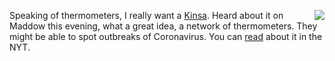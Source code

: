 <img src="http://scripting.com/images/2020/03/18/kinsaThermometer.png" border="0" align="right">Speaking of thermometers, I really want a <a href="https://www.kinsahealth.co/products/">Kinsa</a>. Heard about it on Maddow this evening, what a great idea, a network of thermometers. They might be able to spot outbreaks of Coronavirus. You can <a href="https://www.nytimes.com/2020/03/18/health/coronavirus-fever-thermometers.html">read</a> about it in the NYT. 
